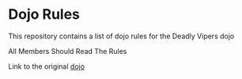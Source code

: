 Dojo Rules
==========

This repository contains a list of dojo rules for the Deadly Vipers dojo

All Members Should Read The Rules

Link to the original [dojo](https://github.com/deadlyvipers)

